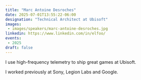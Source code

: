 ```yaml
---
title: "Marc Antoine Desroches"
date: 2025-07-01T13:55:22-06:00
designation: "Technical Architect at Ubisoft"
images:
 - images/speakers/marc-antoine-desroches.jpg
linkedin: https://www.linkedin.com/in/elfoo/
events:
 - 2025
draft: false
---
```


I use high-frequency telemetry to ship great games at Ubisoft.

I worked previously at Sony, Legion Labs and Google.

